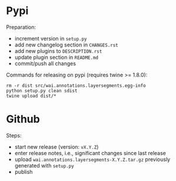 Pypi
====

Preparation:
* increment version in `setup.py`
* add new changelog section in `CHANGES.rst`
* add new plugins to `DESCRIPTION.rst`
* update plugin section in `README.md`
* commit/push all changes

Commands for releasing on pypi (requires twine >= 1.8.0):

```
rm -r dist src/wai.annotations.layersegments.egg-info
python setup.py clean sdist
twine upload dist/*
```


Github
======

Steps:
* start new release (version: `vX.Y.Z`)
* enter release notes, i.e., significant changes since last release
* upload `wai.annotations.layersegments-X.Y.Z.tar.gz` previously generated with `setup.py`
* publish
